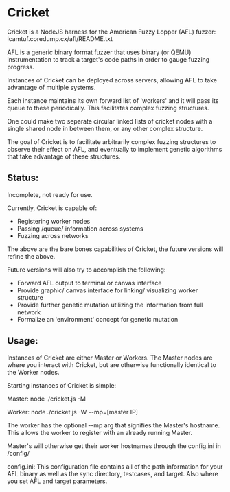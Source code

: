 # Cricket
Cricket is a NodeJS harness for the American Fuzzy Lopper (AFL) fuzzer:
lcamtuf.coredump.cx/afl/README.txt

AFL is a generic binary format fuzzer that uses binary (or QEMU) instrumentation
to track a target's code paths in order to gauge fuzzing progress.

Instances of Cricket can be deployed across servers, allowing AFL to take
advantage of multiple systems.

Each instance maintains its own forward list of 'workers' and it will pass its
queue to these periodically. This facilitates complex fuzzing structures.

One could make two separate circular linked lists of cricket nodes with a single
shared node in between them, or any other complex structure.

The goal of Cricket is to facilitate arbitrarily complex fuzzing structures to
observe their effect on AFL, and eventually to implement genetic algorithms that
take advantage of these structures.


Status:
--------

Incomplete, not ready for use.

Currently, Cricket is capable of:
* Registering worker nodes
* Passing /queue/ information across systems
* Fuzzing across networks

The above are the bare bones capabilities of Cricket, the future versions will
refine the above.

Future versions will also try to accomplish the following:
* Forward AFL output to terminal or canvas interface
* Provide graphic/ canvas interface for linking/ visualizing worker structure
* Provide further genetic mutation utilizing the information from full network
* Formalize an 'environment' concept for genetic mutation



Usage:
------
Instances of Cricket are either Master or Workers. The Master nodes are where
you interact with Cricket, but are otherwise functionally identical to the
Worker nodes.

Starting instances of Cricket is simple:

Master:
node ./cricket.js -M

Worker:
node ./cricket.js -W --mp=[master IP]

The worker has the optional --mp arg that signifies the Master's hostname. This
allows the worker to register with an already running Master.

Master's will otherwise get their worker hostnames through the config.ini in
/config/

config.ini:
This configuration file contains all of the path information for your AFL binary
as well as the sync directory, testcases, and target. Also where you set AFL and
target parameters.
